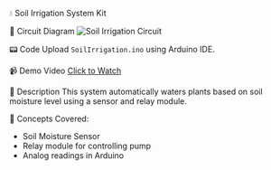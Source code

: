 💧 Soil Irrigation System Kit

🔌 Circuit Diagram
![Soil Irrigation Circuit](circuit_diagram.png)

 📟 Code
Upload `SoilIrrigation.ino` using Arduino IDE.

 📹 Demo Video
[Click to Watch](https://your-video-link-here)

 🌱 Description
This system automatically waters plants based on soil moisture level using a sensor and relay module.

 🧠 Concepts Covered:
- Soil Moisture Sensor
- Relay module for controlling pump
- Analog readings in Arduino
